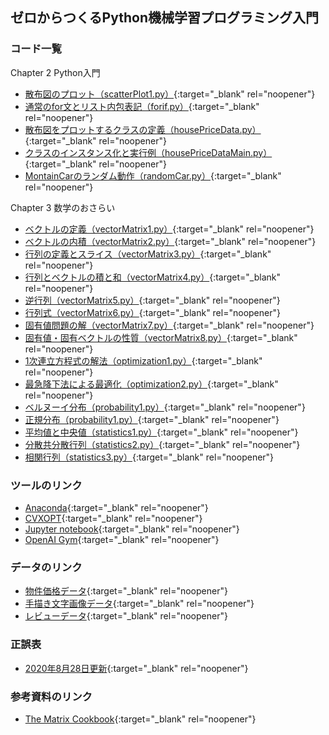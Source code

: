 ## ゼロからつくるPython機械学習プログラミング入門 

### コード一覧
Chapter 2 Python入門
- [散布図のプロット（scatterPlot1.py）](https://github.com/hhachiya/MLBook/blob/master/codes/pythonBasics/scatterPlot1.py){:target="_blank" rel="noopener"}
- [通常のfor文とリスト内包表記（forif.py）](https://github.com/hhachiya/MLBook/blob/master/codes/pythonBasics/forif.py){:target="_blank" rel="noopener"}
- [散布図をプロットするクラスの定義（housePriceData.py）](https://github.com/hhachiya/MLBook/blob/master/codes/pythonBasics/housePriceData.py){:target="_blank" rel="noopener"}
- [クラスのインスタンス化と実行例（housePriceDataMain.py）](https://github.com/hhachiya/MLBook/blob/master/codes/pythonBasics/housePriceDataMain.py){:target="_blank" rel="noopener"}
- [MontainCarのランダム動作（randomCar.py）](https://github.com/hhachiya/MLBook/blob/master/codes/pythonBasics/randomCar.py){:target="_blank" rel="noopener"}

Chapter 3 数学のおさらい
- [ベクトルの定義（vectorMatrix1.py）](https://github.com/hhachiya/MLBook/blob/master/codes/mathBasics/vectorMatrix1.py){:target="_blank" rel="noopener"}
- [ベクトルの内積（vectorMatrix2.py）](https://github.com/hhachiya/MLBook/blob/master/codes/mathBasics/vectorMatrix2.py){:target="_blank" rel="noopener"}
- [行列の定義とスライス（vectorMatrix3.py）](https://github.com/hhachiya/MLBook/blob/master/codes/mathBasics/vectorMatrix3.py){:target="_blank" rel="noopener"}
- [行列とベクトルの積と和（vectorMatrix4.py）](https://github.com/hhachiya/MLBook/blob/master/codes/mathBasics/vectorMatrix4.py){:target="_blank" rel="noopener"}
- [逆行列（vectorMatrix5.py）](https://github.com/hhachiya/MLBook/blob/master/codes/mathBasics/vectorMatrix5.py){:target="_blank" rel="noopener"}
- [行列式（vectorMatrix6.py）](https://github.com/hhachiya/MLBook/blob/master/codes/mathBasics/vectorMatrix6.py){:target="_blank" rel="noopener"}
- [固有値問題の解（vectorMatrix7.py）](https://github.com/hhachiya/MLBook/blob/master/codes/mathBasics/vectorMatrix7.py){:target="_blank" rel="noopener"}
- [固有値・固有ベクトルの性質（vectorMatrix8.py）](https://github.com/hhachiya/MLBook/blob/master/codes/mathBasics/vectorMatrix8.py){:target="_blank" rel="noopener"}
- [1次連立方程式の解法（optimization1.py）](https://github.com/hhachiya/MLBook/blob/master/codes/mathBasics/optimization1.py){:target="_blank" rel="noopener"}
- [最急降下法による最適化（optimization2.py）](https://github.com/hhachiya/MLBook/blob/master/codes/mathBasics/optimization2.py){:target="_blank" rel="noopener"}
- [ベルヌーイ分布（probability1.py）](https://github.com/hhachiya/MLBook/blob/master/codes/mathBasics/probability1.py){:target="_blank" rel="noopener"}
- [正規分布（probability1.py）](https://github.com/hhachiya/MLBook/blob/master/codes/mathBasics/probability2.py){:target="_blank" rel="noopener"}
- [平均値と中央値（statistics1.py）](https://github.com/hhachiya/MLBook/blob/master/codes/mathBasics/statistics1.py){:target="_blank" rel="noopener"}
- [分散共分散行列（statistics2.py）](https://github.com/hhachiya/MLBook/blob/master/codes/mathBasics/statistics2.py){:target="_blank" rel="noopener"}
- [相関行列（statistics3.py）](https://github.com/hhachiya/MLBook/blob/master/codes/mathBasics/statistics3.py){:target="_blank" rel="noopener"}

### ツールのリンク
- [Anaconda](https://www.anaconda.com/products/individual#Downloads){:target="_blank" rel="noopener"}
- [CVXOPT](https://cvxopt.org/){:target="_blank" rel="noopener"}
- [Jupyter notebook](https://jupyter.org/){:target="_blank" rel="noopener"}
- [OpenAI Gym](https://gym.openai.com/){:target="_blank" rel="noopener"}

### データのリンク
- [物件価格データ](http://www.kaggle.com/c/house-prices-advanced-regression-techniques){:target="_blank" rel="noopener"}
- [手描き文字画像データ](http://yann.lecun.com/exdb/mnist/){:target="_blank" rel="noopener"}
- [レビューデータ](https://archive.ics.uci.edu/ml/datasets/Sentiment+Labelled+Sentences){:target="_blank" rel="noopener"}

### 正誤表
- [2020年8月28日更新](https://github.com/hhachiya/MLBook/blob/master/errata.pdf){:target="_blank" rel="noopener"}

### 参考資料のリンク
- [The Matrix Cookbook](https://www2.imm.dtu.dk/pubdb/edoc/imm3274.pdf){:target="_blank" rel="noopener"}

